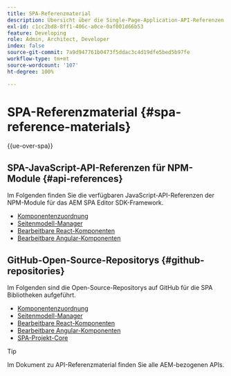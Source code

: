 ```yaml
---
title: SPA-Referenzmaterial
description: Übersicht über die Single-Page-Application-API-Referenzen und Quell-Code-Repositorys
exl-id: c1cc2bd8-8ff1-406c-a0ce-0af001d66b53
feature: Developing
role: Admin, Architect, Developer
index: false
source-git-commit: 7a9d947761b0473f5ddac3c4d19dfe5bed5b97fe
workflow-type: tm+mt
source-wordcount: '107'
ht-degree: 100%

---
```



# SPA-Referenzmaterial {#spa-reference-materials}

{{ue-over-spa}}

## SPA-JavaScript-API-Referenzen für NPM-Module {#api-references}

Im Folgenden finden Sie die verfügbaren JavaScript-API-Referenzen der NPM-Module für das AEM SPA Editor SDK-Framework.

* [Komponentenzuordnung](https://www.npmjs.com/package/@adobe/aem-spa-component-mapping)
* [Seitenmodell-Manager](https://www.npmjs.com/package/@adobe/aem-spa-model-manager)
* [Bearbeitbare React-Komponenten](https://www.npmjs.com/package/@adobe/aem-react-editable-components)
* [Bearbeitbare Angular-Komponenten](https://www.npmjs.com/package/@adobe/aem-angular-editable-components)

## GitHub-Open-Source-Repositorys {#github-repositories}

Im Folgenden sind die Open-Source-Repositorys auf GitHub für die SPA Bibliotheken aufgeführt.

* [Komponentenzuordnung](https://github.com/adobe/aem-spa-component-mapping)
* [Seitenmodell-Manager](https://github.com/adobe/aem-spa-page-model-manager)
* [Bearbeitbare React-Komponenten](https://github.com/adobe/aem-react-editable-components)
* [Bearbeitbare Angular-Komponenten](https://github.com/adobe/aem-angular-editable-components)
* [SPA-Projekt-Core](https://github.com/adobe/aem-spa-project-core)

>[!TIP]
>
>Im Dokument zu API-Referenzmaterial finden Sie alle AEM-bezogenen APIs.
